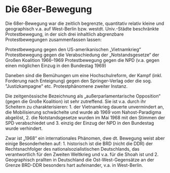 # Die 68er-Bewegung  

Die 68er-Bewegung war die zeitlich begrenzte, quantitativ relativ kleine und geographisch v.a. auf West-Berlin bzw. westdt. Univ.-Städte beschränkte Protestbewegung, in der sich drei inhaltlich abgrenzbare Protestbewegungen zusammenfassen lassen:

Protestbewegung gegen den US-amerikanischen „Vietnamkrieg“
Protestbewegung gegen die Verabschiedung der „Notstandsgesetze“ der Großen Koalition 1966–1969
Protestbewegung gegen die NPD (v.a. gegen einen möglichen Einzug in den Bundestag 1969)

Daneben sind die Bemühungen um eine Hochschulreform, der Kampf (inkl. Forderung nach Enteignung) gegen den Springer-Verlag oder die sog. "Justizkampagne" etc. Protestphänomene zweiter Instanz.

Die zeitgenössische Bezeichnung als „außerparlamentarische Opposition“ (gegen die Große Koalition) ist sehr zutreffend. Sie ist v.a. durch ihr Scheitern zu charakterisieren: 1. der Vietnamkrieg dauerte unvermindert an, die Mobilisierung schwächelte und wurde ab 1969 vom Nahost-Paradigma abgelöst, 2. die Notstandsgesetze wurden im Mai 1968 mit den Stimmen der SPD verabschiedet und 3. einzig der Einzug der NPD in den Bundestag wurde verhindert.

Zwar ist „1968“ ein internationales Phänomen, dwe dt. Bewegung weist aber einige Besonderheiten auf: 1. historisch ist die BRD (nicht die DDR) der Rechtsnachfolger des nationalsozialistischen Deutschlands, das verantwortlich für den Zweiten Weltkrieg und v.a. für die Shoah ist und 2. Geographisch prallten in Deutschland die Ost-West-Gegensätze an der Grenze BRD-DDR besonders hart aufeinander, v.a. in West-Berlin.
